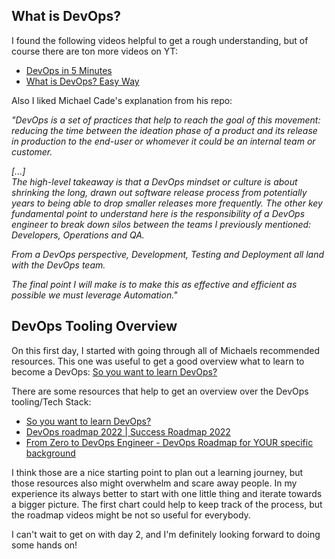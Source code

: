 ## What is DevOps?

I found the following videos helpful to get a rough understanding, but of course there are ton more videos on YT:
- [DevOps in 5 Minutes](https://www.youtube.com/watch?v=Xrgk023l4lI)
- [What is DevOps? Easy Way](https://www.youtube.com/watch?v=_Gpe1Zn-1fE&t=43s)

Also I liked Michael Cade's explanation from his repo:  
  
<em>
"DevOps is a set of practices that help to reach the goal of this movement: reducing the time between the ideation phase of a product and its release in production to the end-user or whomever it could be an internal team or customer.

[...]  
The high-level takeaway is that a DevOps mindset or culture is about shrinking the long, drawn out software release process from potentially years to being able to drop smaller releases more frequently. The other key fundamental point to understand here is the responsibility of a DevOps engineer to break down silos between the teams I previously mentioned: Developers, Operations and QA.

From a DevOps perspective, Development, Testing and Deployment all land with the DevOps team.

The final point I will make is to make this as effective and efficient as possible we must leverage Automation."</em>

## DevOps Tooling Overview

On this first day, I started with going through all of Michaels recommended resources.
This one was useful to get a good overview what to learn to become a DevOps: [So you want to learn DevOps?](https://blog.kasten.io/devops-learning-curve)

There are some resources that help to get an overview over the DevOps tooling/Tech Stack: 
- [So you want to learn DevOps?](https://blog.kasten.io/devops-learning-curve)
- [DevOps roadmap 2022 | Success Roadmap 2022](https://www.youtube.com/watch?v=7l_n97Mt0ko)
- [From Zero to DevOps Engineer - DevOps Roadmap for YOUR specific background](https://www.youtube.com/watch?v=G_nVMUtaqCk)

I think those are a nice starting point to plan out a learning journey, but those resources also might overwhelm and scare away people.
In my experience its always better to start with one little thing and iterate towards a bigger picture. The first chart could help to keep track of the process, but the roadmap videos might be not so useful for everybody.

I can't wait to get on with day 2, and I'm definitely looking forward to doing some hands on!

